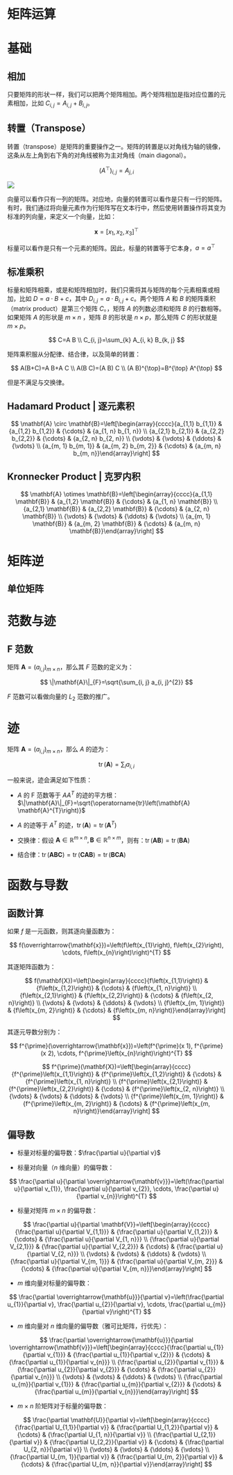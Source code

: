 # 矩阵运算

# 基础

## 相加

只要矩阵的形状一样，我们可以把两个矩阵相加。两个矩阵相加是指对应位置的元素相加，比如 $C_{i, j}=A_{i, j}+B_{i, j}$。

## 转置（Transpose）

转置（transpose）是矩阵的重要操作之一。矩阵的转置是以对角线为轴的镜像，这条从左上角到右下角的对角线被称为主对角线（main diagonal）。

$$
\left(A^{\top}\right)_{i, j}=A_{j, i}
$$

![](https://i.postimg.cc/NFpZfywp/image.png)

向量可以看作只有一列的矩阵。对应地，向量的转置可以看作是只有一行的矩阵。有时，我们通过将向量元素作为行矩阵写在文本行中，然后使用转置操作将其变为标准的列向量，来定义一个向量，比如：

$$
\boldsymbol{x}=\left[x_{1}, x_{2}, x_{3}\right]^{\top}
$$

标量可以看作是只有一个元素的矩阵。因此，标量的转置等于它本身，$a=a^{\top}$

## 标准乘积

标量和矩阵相乘，或是和矩阵相加时，我们只需将其与矩阵的每个元素相乘或相加，比如 $D=a \cdot B+c$，其中 $D_{i, j}=a \cdot B_{i, j}+c$。两个矩阵 $A$ 和 $B$ 的矩阵乘积
（matrix product）是第三个矩阵 $C$。，矩阵 $A$ 的列数必须和矩阵 $B$ 的行数相等。如果矩阵 $A$ 的形状是 $m \times n$ ，矩阵 $B$ 的形状是 $n \times p$，那么矩阵 $C$ 的形状就是 $m \times p$。

$$
C=A B
\\
C_{i, j}=\sum_{k} A_{i, k} B_{k, j}
$$

矩阵乘积服从分配律、结合律，以及简单的转置：

$$
A(B+C)=A B+A C
\\
A(B C)=(A B) C
\\
(A B)^{\top}=B^{\top} A^{\top}
$$

但是不满足与交换律。

## Hadamard Product | 逐元素积

$$
\mathbf{A} \circ \mathbf{B}=\left[\begin{array}{cccc}{a_{1,1} b_{1,1}} & {a_{1,2} b_{1,2}} & {\cdots} & {a_{1, n} b_{1, n}} \\ {a_{2,1} b_{2,1}} & {a_{2,2} b_{2,2}} & {\cdots} & {a_{2, n} b_{2, n}} \\ {\vdots} & {\vdots} & {\ddots} & {\vdots} \\ {a_{m, 1} b_{m, 1}} & {a_{m, 2} b_{m, 2}} & {\cdots} & {a_{m, n} b_{m, n}}\end{array}\right]
$$

## Kronnecker Product | 克罗内积

$$
\mathbf{A} \otimes \mathbf{B}=\left[\begin{array}{cccc}{a_{1,1} \mathbf{B}} & {a_{1,2} \mathbf{B}} & {\cdots} & {a_{1, n} \mathbf{B}} \\ {a_{2,1} \mathbf{B}} & {a_{2,2} \mathbf{B}} & {\cdots} & {a_{2, n} \mathbf{B}} \\ {\vdots} & {\vdots} & {\ddots} & {\vdots} \\ {a_{m, 1} \mathbf{B}} & {a_{m, 2} \mathbf{B}} & {\cdots} & {a_{m, n} \mathbf{B}}\end{array}\right]
$$

# 矩阵逆

## 单位矩阵

# 范数与迹

## F 范数

矩阵 $\mathbf{A}=\left(a_{i, j}\right)_{m \times n}$，那么其 $F$ 范数的定义为：

$$
\|\mathbf{A}\|_{F}=\sqrt{\sum_{i, j} a_{i, j}^{2}}
$$

$F$ 范数可以看做向量的 $L_2$ 范数的推广。

# 迹

矩阵 $\mathbf{A}=\left(a_{i, j}\right)_{m \times n}$，那么 $A$ 的迹为：

$$
\operatorname{tr}(\mathbf{A})=\sum_{i} a_{i, i}
$$

一般来说，迹会满足如下性质：

- $A$ 的 F 范数等于 $AA^T$ 的迹的平方根：$\|\mathbf{A}\|_{F}=\sqrt{\operatorname{tr}\left(\mathbf{A} \mathbf{A}^{T}\right)}$

- $A$ 的迹等于 $A^T$ 的迹，$\operatorname{tr}(\mathbf{A})=\operatorname{tr}\left(\mathbf{A}^{T}\right)$

- 交换律：假设 $\mathbf{A} \in \mathbb{R}^{m \times n}, \mathbf{B} \in \mathbb{R}^{n \times m}$，则有：$\operatorname{tr}(\mathbf{A} \mathbf{B})=\operatorname{tr}(\mathbf{B} \mathbf{A})$

- 结合律：$\operatorname{tr}(\mathbf{A} \mathbf{B} \mathbf{C})=\operatorname{tr}(\mathbf{C} \mathbf{A} \mathbf{B})=\operatorname{tr}(\mathbf{B} \mathbf{C} \mathbf{A})$

# 函数与导数

## 函数计算

如果 $f$ 是一元函数，则其逐向量函数为：

$$
f(\overrightarrow{\mathbf{x}})=\left(f\left(x_{1}\right), f\left(x_{2}\right), \cdots, f\left(x_{n}\right)\right)^{T}
$$

其逐矩阵函数为：

$$
f(\mathbf{X})=\left[\begin{array}{cccc}{f\left(x_{1,1}\right)} & {f\left(x_{1,2}\right)} & {\cdots} & {f\left(x_{1, n}\right)} \\ {f\left(x_{2,1}\right)} & {f\left(x_{2,2}\right)} & {\cdots} & {f\left(x_{2, n}\right)} \\ {\vdots} & {\vdots} & {\ddots} & {\vdots} \\ {f\left(x_{m, 1}\right)} & {f\left(x_{m, 2}\right)} & {\cdots} & {f\left(x_{m, n}\right)}\end{array}\right]
$$

其逐元导数分别为：

$$
f^{\prime}(\overrightarrow{\mathbf{x}})=\left(f^{\prime}(x 1), f^{\prime}(x 2), \cdots, f^{\prime}\left(x_{n}\right)\right)^{T}
$$

$$
f^{\prime}(\mathbf{X})=\left[\begin{array}{cccc}{f^{\prime}\left(x_{1,1}\right)} & {f^{\prime}\left(x_{1,2}\right)} & {\cdots} & {f^{\prime}\left(x_{1, n}\right)} \\ {f^{\prime}\left(x_{2,1}\right)} & {f^{\prime}\left(x_{2,2}\right)} & {\cdots} & {f^{\prime}\left(x_{2, n}\right)} \\ {\vdots} & {\vdots} & {\ddots} & {\vdots} \\ {f^{\prime}\left(x_{m, 1}\right)} & {f^{\prime}\left(x_{m, 2}\right)} & {\cdots} & {f^{\prime}\left(x_{m, n}\right)}\end{array}\right]
$$

## 偏导数

- 标量对标量的偏导数：$\frac{\partial u}{\partial v}$

- 标量对向量（$n$ 维向量）的偏导数：

$$
\frac{\partial u}{\partial \overrightarrow{\mathbf{v}}}=\left(\frac{\partial u}{\partial v_{1}}, \frac{\partial u}{\partial v_{2}}, \cdots, \frac{\partial u}{\partial v_{n}}\right)^{T}
$$

- 标量对矩阵 $m \times n$ 的偏导数：

$$
\frac{\partial u}{\partial \mathbf{V}}=\left[\begin{array}{cccc}{\frac{\partial u}{\partial V_{1,1}}} & {\frac{\partial u}{\partial V_{1,2}}} & {\cdots} & {\frac{\partial u}{\partial V_{1, n}}} \\ {\frac{\partial u}{\partial V_{2,1}}} & {\frac{\partial u}{\partial V_{2,2}}} & {\cdots} & {\frac{\partial u}{\partial V_{2, n}}} \\ {\vdots} & {\vdots} & {\ddots} & {\vdots} \\ {\frac{\partial u}{\partial V_{m, 1}}} & {\frac{\partial u}{\partial V_{m, 2}}} & {\cdots} & {\frac{\partial u}{\partial V_{m, n}}}\end{array}\right]
$$

- $m$ 维向量对标量的偏导数：

$$
\frac{\partial \overrightarrow{\mathbf{u}}}{\partial v}=\left(\frac{\partial u_{1}}{\partial v}, \frac{\partial u_{2}}{\partial v}, \cdots, \frac{\partial u_{m}}{\partial v}\right)^{T}
$$

- $m$ 维向量对 $n$ 维向量的偏导数（雅可比矩阵，行优先）：

$$
\frac{\partial \overrightarrow{\mathbf{u}}}{\partial \overrightarrow{\mathbf{v}}}=\left[\begin{array}{cccc}{\frac{\partial u_{1}}{\partial v_{1}}} & {\frac{\partial u_{1}}{\partial v_{2}}} & {\cdots} & {\frac{\partial u_{1}}{\partial v_{n}}} \\ {\frac{\partial u_{2}}{\partial v_{1}}} & {\frac{\partial u_{2}}{\partial v_{2}}} & {\cdots} & {\frac{\partial u_{2}}{\partial v_{n}}} \\ {\vdots} & {\vdots} & {\ddots} & {\vdots} \\ {\frac{\partial u_{m}}{\partial v_{1}}} & {\frac{\partial u_{m}}{\partial v_{2}}} & {\cdots} & {\frac{\partial u_{m}}{\partial v_{n}}}\end{array}\right]
$$

- $m \times n$ 阶矩阵对于标量的偏导数：

$$
\frac{\partial \mathbf{U}}{\partial v}=\left[\begin{array}{cccc}{\frac{\partial U_{1,1}}{\partial v}} & {\frac{\partial U_{1,2}}{\partial v}} & {\cdots} & {\frac{\partial U_{1, n}}{\partial v}} \\ {\frac{\partial U_{2,1}}{\partial v}} & {\frac{\partial U_{2,2}}{\partial v}} & {\cdots} & {\frac{\partial U_{2, n}}{\partial v}} \\ {\vdots} & {\vdots} & {\ddots} & {\vdots} \\ {\frac{\partial U_{m, 1}}{\partial v}} & {\frac{\partial U_{m, 2}}{\partial v}} & {\cdots} & {\frac{\partial U_{m, n}}{\partial v}}\end{array}\right]
$$
